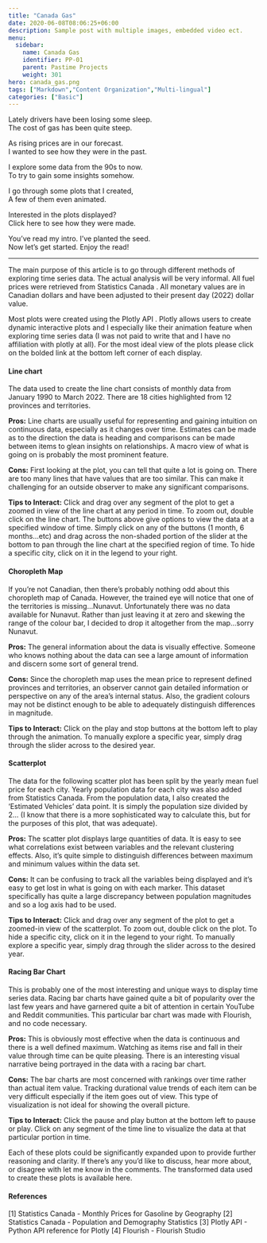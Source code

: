```yaml
---
title: "Canada Gas"
date: 2020-06-08T08:06:25+06:00
description: Sample post with multiple images, embedded video ect.
menu:
  sidebar:
    name: Canada Gas
    identifier: PP-01
    parent: Pastime Projects
    weight: 301
hero: canada_gas.png
tags: ["Markdown","Content Organization","Multi-lingual"]
categories: ["Basic"]
---
```


<div align="left">
Lately drivers have been losing some sleep.<br>
The cost of gas has been quite steep.<p>

As rising prices are in our forecast.<br>
I wanted to see how they were in the past.<p>

I explore some data from the 90s to now.<br>
To try to gain some insights somehow.<p>

I go through some plots that I created,<br>
A few of them even animated.<p>

Interested in the plots displayed?<br>
Click here to see how they were made.<p>

You’ve read my intro. I’ve planted the seed.<br>
Now let’s get started. Enjoy the read!<p>

---


The main purpose of this article is to go through different methods of exploring time series data. The actual analysis will be very informal. All fuel prices were retrieved from Statistics Canada . All monetary values are in Canadian dollars and have been adjusted to their present day (2022) dollar value.

Most plots were created using the Plotly API . Plotly allows users to create dynamic interactive plots and I especially like their animation feature when exploring time series data (I was not paid to write that and I have no affiliation with plotly at all). For the most ideal view of the plots please click on the bolded link at the bottom left corner of each display.


#### Line chart

The data used to create the line chart consists of monthly data from January 1990 to March 2022. There are 18 cities highlighted from 12 provinces and territories.

**Pros:** Line charts are usually useful for representing and gaining intuition on continuous data, especially as it changes over time. Estimates can be made as to the direction the data is heading and comparisons can be made between items to glean insights on relationships. A macro view of what is going on is probably the most prominent feature.

**Cons:** First looking at the plot, you can tell that quite a lot is going on. There are too many lines that have values that are too similar. This can make it challenging for an outside observer to make any significant comparisons.

**Tips to Interact:** Click and drag over any segment of the plot to get a zoomed in view of the line chart at any period in time. To zoom out, double click on the line chart. The buttons above give options to view the data at a specified window of time. Simply click on any of the buttons (1 month, 6 months…etc) and drag across the non-shaded portion of the slider at the bottom to pan through the line chart at the specified region of time. To hide a specific city, click on it in the legend to your right.

#### Choropleth Map

If you’re not Canadian, then there’s probably nothing odd about this choropleth map of Canada. However, the trained eye will notice that one of the territories is missing…Nunavut. Unfortunately there was no data available for Nunavut. Rather than just leaving it at zero and skewing the range of the colour bar, I decided to drop it altogether from the map…sorry Nunavut.

**Pros:** The general information about the data is visually effective. Someone who knows nothing about the data can see a large amount of information and discern some sort of general trend.

**Cons:** Since the choropleth map uses the mean price to represent defined provinces and territories, an observer cannot gain detailed information or perspective on any of the area’s internal status. Also, the gradient colours may not be distinct enough to be able to adequately distinguish differences in magnitude.

**Tips to Interact:** Click on the play and stop buttons at the bottom left to play through the animation. To manually explore a specific year, simply drag through the slider across to the desired year.

#### Scatterplot

The data for the following scatter plot has been split by the yearly mean fuel price for each city. Yearly population data for each city was also added from Statistics Canada. From the population data, I also created the ‘Estimated Vehicles’ data point. It is simply the population size divided by 2… (I know that there is a more sophisticated way to calculate this, but for the purposes of this plot, that was adequate).

**Pros:** The scatter plot displays large quantities of data. It is easy to see what correlations exist between variables and the relevant clustering effects. Also, it’s quite simple to distinguish differences between maximum and minimum values within the data set.

**Cons:** It can be confusing to track all the variables being displayed and it’s easy to get lost in what is going on with each marker. This dataset specifically has quite a large discrepancy between population magnitudes and so a log axis had to be used.

**Tips to Interact:** Click and drag over any segment of the plot to get a zoomed-in view of the scatterplot. To zoom out, double click on the plot. To hide a specific city, click on it in the legend to your right. To manually explore a specific year, simply drag through the slider across to the desired year.

#### Racing Bar Chart

This is probably one of the most interesting and unique ways to display time series data. Racing bar charts have gained quite a bit of popularity over the last few years and have garnered quite a bit of attention in certain YouTube and Reddit communities. This particular bar chart was made with Flourish, and no code necessary.

**Pros:** This is obviously most effective when the data is continuous and there is a well defined maximum. Watching as items rise and fall in their value through time can be quite pleasing. There is an interesting visual narrative being portrayed in the data with a racing bar chart.

**Cons:** The bar charts are most concerned with rankings over time rather than actual item value. Tracking durational value trends of each item can be very difficult especially if the item goes out of view. This type of visualization is not ideal for showing the overall picture.

**Tips to Interact:** Click the pause and play button at the bottom left to pause or play. Click on any segment of the time line to visualize the data at that particular portion in time.


Each of these plots could be significantly expanded upon to provide further reasoning and clarity. If there’s any you’d like to discuss, hear more about, or disagree with let me know in the comments. The transformed data used to create these plots is available here.

#### References
[1] Statistics Canada - Monthly Prices for Gasoline by Geography
[2] Statistics Canada - Population and Demography Statistics
[3] Plotly API - Python API reference for Plotly
[4] Flourish - Flourish Studio